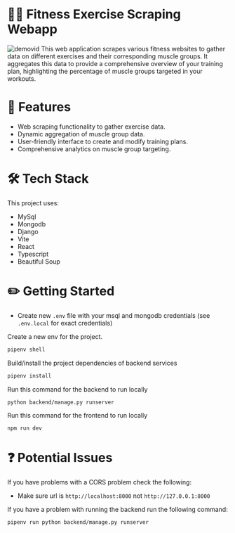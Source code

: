 # 🏋️‍♂️ Fitness Exercise Scraping Webapp
![demovid](https://github.com/RestartDK/fitnesswebapp/assets/58006998/2ec909cc-1334-447e-a9ea-ce90409bfdae)
This web application scrapes various fitness websites to gather data on different exercises and their corresponding muscle groups. It aggregates this data to provide a comprehensive overview of your training plan, highlighting the percentage of muscle groups targeted in your workouts.

# 🌟 Features
- Web scraping functionality to gather exercise data.
- Dynamic aggregation of muscle group data.
- User-friendly interface to create and modify training plans.
- Comprehensive analytics on muscle group targeting.

# 🛠️ Tech Stack
This project uses:
- MySql
- Mongodb
- Django
- Vite
- React
- Typescript
- Beautiful Soup

# ✏️ Getting Started

- Create new `.env` file with your msql and mongodb credentials (see `.env.local` for exact credentials)

Create a new env for the project.
```bash
pipenv shell
```

Build/install the project dependencies of backend services
```bash
pipenv install
```

Run this command for the backend to run locally
```bash
python backend/manage.py runserver
```

Run this command for the frontend to run locally
```bash
npm run dev
```

# ❓ Potential Issues
If you have problems with a CORS problem check the following:
- Make sure url is `http://localhost:8000` not `http://127.0.0.1:8000`

If you have a problem with running the backend run the following command:
```bash
pipenv run python backend/manage.py runserver
```
